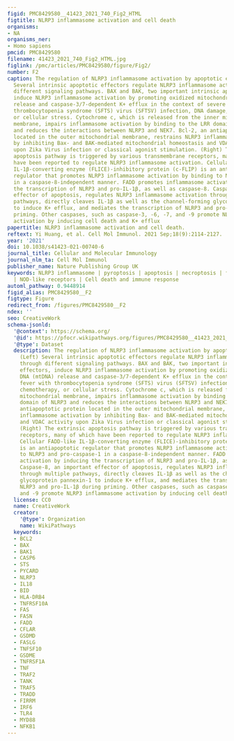 ```yaml
---
figid: PMC8429580__41423_2021_740_Fig2_HTML
figtitle: NLRP3 inflammasome activation and cell death
organisms:
- NA
organisms_ner:
- Homo sapiens
pmcid: PMC8429580
filename: 41423_2021_740_Fig2_HTML.jpg
figlink: /pmc/articles/PMC8429580/figure/Fig2/
number: F2
caption: The regulation of NLRP3 inflammasome activation by apoptotic effectors. (Left)
  Several intrinsic apoptotic effectors regulate NLRP3 inflammasome activation through
  different signaling pathways. BAX and BAK, two important intrinsic apoptotic effectors,
  induce NLRP3 inflammasome activation by promoting oxidized mitochondrial DNA (mtDNA)
  release and caspase-3/7-dependent K+ efflux in the context of severe fever with
  thrombocytopenia syndrome (SFTS) virus (SFTSV) infection, DNA damage, chemotherapy,
  or cellular stress. Cytochrome c, which is released from the inner mitochondrial
  membrane, impairs inflammasome activation by binding to the LRR domain of NLRP3
  and reduces the interactions between NLRP3 and NEK7. Bcl-2, an antiapoptotic protein
  located in the outer mitochondrial membrane, restrains NLRP3 inflammasome activation
  by inhibiting Bax- and BAK-mediated mitochondrial homeostasis and VDAC activity
  upon Zika Virus infection or classical agonist stimulation. (Right) The extrinsic
  apoptosis pathway is triggered by various transmembrane receptors, many of which
  have been reported to regulate NLRP3 inflammasome activation. Cellular FADD-like
  IL-1β-converting enzyme (FLICE)-inhibitory protein (c-FLIP) is an antiapoptotic
  regulator that promotes NLRP3 inflammasome activation by binding to NLRP3 and pro-caspase-1
  in a caspase-8-independent manner. FADD promotes inflammasome activation by inducing
  the transcription of NLRP3 and pro-IL-1β, as well as caspase-8. Caspase-8, an important
  effector of apoptosis, regulates NLRP3 inflammasome activation through multiple
  pathways, directly cleaves IL-1β as well as the channel-forming glycoprotein pannexin-1
  to induce K+ efflux, and mediates the transcription of NLRP3 and pro-IL-1β during
  priming. Other caspases, such as caspase-3, -6, -7, and -9 promote NLRP3 inflammasome
  activation by inducing cell death and K+ efflux
papertitle: NLRP3 inflammasome activation and cell death.
reftext: Yi Huang, et al. Cell Mol Immunol. 2021 Sep;18(9):2114-2127.
year: '2021'
doi: 10.1038/s41423-021-00740-6
journal_title: Cellular and Molecular Immunology
journal_nlm_ta: Cell Mol Immunol
publisher_name: Nature Publishing Group UK
keywords: NLRP3 inflammasome | pyroptosis | apoptosis | necroptosis | ferroptosis
  | NOD-like receptors | Cell death and immune response
automl_pathway: 0.9448914
figid_alias: PMC8429580__F2
figtype: Figure
redirect_from: /figures/PMC8429580__F2
ndex: ''
seo: CreativeWork
schema-jsonld:
  '@context': https://schema.org/
  '@id': https://pfocr.wikipathways.org/figures/PMC8429580__41423_2021_740_Fig2_HTML.html
  '@type': Dataset
  description: The regulation of NLRP3 inflammasome activation by apoptotic effectors.
    (Left) Several intrinsic apoptotic effectors regulate NLRP3 inflammasome activation
    through different signaling pathways. BAX and BAK, two important intrinsic apoptotic
    effectors, induce NLRP3 inflammasome activation by promoting oxidized mitochondrial
    DNA (mtDNA) release and caspase-3/7-dependent K+ efflux in the context of severe
    fever with thrombocytopenia syndrome (SFTS) virus (SFTSV) infection, DNA damage,
    chemotherapy, or cellular stress. Cytochrome c, which is released from the inner
    mitochondrial membrane, impairs inflammasome activation by binding to the LRR
    domain of NLRP3 and reduces the interactions between NLRP3 and NEK7. Bcl-2, an
    antiapoptotic protein located in the outer mitochondrial membrane, restrains NLRP3
    inflammasome activation by inhibiting Bax- and BAK-mediated mitochondrial homeostasis
    and VDAC activity upon Zika Virus infection or classical agonist stimulation.
    (Right) The extrinsic apoptosis pathway is triggered by various transmembrane
    receptors, many of which have been reported to regulate NLRP3 inflammasome activation.
    Cellular FADD-like IL-1β-converting enzyme (FLICE)-inhibitory protein (c-FLIP)
    is an antiapoptotic regulator that promotes NLRP3 inflammasome activation by binding
    to NLRP3 and pro-caspase-1 in a caspase-8-independent manner. FADD promotes inflammasome
    activation by inducing the transcription of NLRP3 and pro-IL-1β, as well as caspase-8.
    Caspase-8, an important effector of apoptosis, regulates NLRP3 inflammasome activation
    through multiple pathways, directly cleaves IL-1β as well as the channel-forming
    glycoprotein pannexin-1 to induce K+ efflux, and mediates the transcription of
    NLRP3 and pro-IL-1β during priming. Other caspases, such as caspase-3, -6, -7,
    and -9 promote NLRP3 inflammasome activation by inducing cell death and K+ efflux
  license: CC0
  name: CreativeWork
  creator:
    '@type': Organization
    name: WikiPathways
  keywords:
  - BCL2
  - BAX
  - BAK1
  - CASP6
  - STS
  - PYCARD
  - NLRP3
  - IL18
  - BID
  - HLA-DRB4
  - TNFRSF10A
  - FAS
  - FASN
  - FADD
  - CFLAR
  - GSDMD
  - FASLG
  - TNFSF10
  - GSDME
  - TNFRSF1A
  - TNF
  - TRAF2
  - TANK
  - TRAF5
  - TRADD
  - FIRRM
  - IRF6
  - TLR4
  - MYD88
  - NFKB1
---
```


